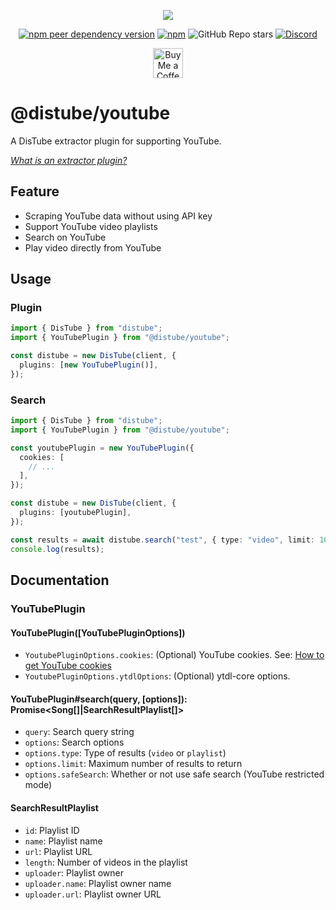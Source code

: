 <div align="center">
  <p>
    <a href="https://nodei.co/npm/@distube/youtube"><img src="https://nodei.co/npm/@distube/youtube.png?downloads=true&downloadRank=true&stars=true"></a>
  </p>
  <p>
    <a href="https://nodei.co/npm/@distube/youtube"><img alt="npm peer dependency version" src="https://img.shields.io/npm/dependency-version/@distube/youtube/peer/distube?style=flat-square"></a>
    <a href="https://nodei.co/npm/@distube/youtube"><img alt="npm" src="https://img.shields.io/npm/dt/@distube/youtube?logo=npm&style=flat-square"></a>
    <img alt="GitHub Repo stars" src="https://img.shields.io/github/stars/distubejs/extractor-plugins?logo=github&logoColor=white&style=flat-square">
    <a href="https://discord.gg/feaDd9h"><img alt="Discord" src="https://img.shields.io/discord/732254550689316914?logo=discord&logoColor=white&style=flat-square"></a>
  </p>
  <p>
    <a href='https://ko-fi.com/skick' target='_blank'><img height='48' src='https://storage.ko-fi.com/cdn/kofi3.png' alt='Buy Me a Coffee at ko-fi.com' /></a>
  </p>
</div>

# @distube/youtube

A DisTube extractor plugin for supporting YouTube.

[_What is an extractor plugin?_](https://github.com/skick1234/DisTube/wiki/Projects-Hub#plugins)

## Feature

- Scraping YouTube data without using API key
- Support YouTube video playlists
- Search on YouTube
- Play video directly from YouTube

## Usage

### Plugin

```ts
import { DisTube } from "distube";
import { YouTubePlugin } from "@distube/youtube";

const distube = new DisTube(client, {
  plugins: [new YouTubePlugin()],
});
```

### Search

```ts
import { DisTube } from "distube";
import { YouTubePlugin } from "@distube/youtube";

const youtubePlugin = new YouTubePlugin({
  cookies: [
    // ...
  ],
});

const distube = new DisTube(client, {
  plugins: [youtubePlugin],
});

const results = await distube.search("test", { type: "video", limit: 10 });
console.log(results);
```

## Documentation

### YouTubePlugin

#### YouTubePlugin([YouTubePluginOptions])

- `YoutubePluginOptions.cookies`: (Optional) YouTube cookies. See: [How to get YouTube cookies](https://github.com/skick1234/DisTube/wiki/YouTube-Cookies)
- `YoutubePluginOptions.ytdlOptions`: (Optional) ytdl-core options.

#### YouTubePlugin#search(query, [options]): Promise<Song[]|SearchResultPlaylist[]>

- `query`: Search query string
- `options`: Search options
- `options.type`: Type of results (`video` or `playlist`)
- `options.limit`: Maximum number of results to return
- `options.safeSearch`: Whether or not use safe search (YouTube restricted mode)

#### SearchResultPlaylist

- `id`: Playlist ID
- `name`: Playlist name
- `url`: Playlist URL
- `length`: Number of videos in the playlist
- `uploader`: Playlist owner
- `uploader.name`: Playlist owner name
- `uploader.url`: Playlist owner URL
